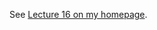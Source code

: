 See [Lecture 16 on my homepage](http://polaris.s.kanazawa-u.ac.jp/~npozar/class/intro-fortran-2016/lec16.html).
